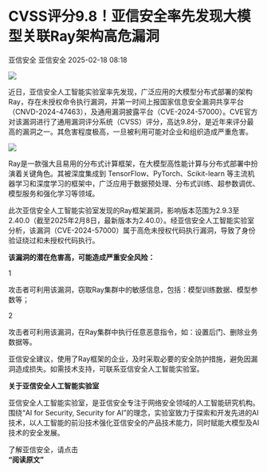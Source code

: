 #  CVSS评分9.8！亚信安全率先发现大模型关联Ray架构高危漏洞   
亚信安全  亚信安全   2025-02-18 08:18  
  
![](https://mmbiz.qpic.cn/sz_mmbiz_jpg/iczzp36h0nbF0QvDzdzMDZyINtpH6LfXIXKH3GAK74ibX2R3M9uReSPiaYe25zGwMSBHiaHOEsMEbo4CribT3NchWpQ/640?wx_fmt=jpeg "")  
  
  
近日，亚信安全人工智能实验室率先发现，广泛应用的大模型分布式部署的架构Ray，存在未授权命令执行漏洞，并第一时间上报国家信息安全漏洞共享平台（CNVD-2024-47463），及通用漏洞披露平台（CVE-2024-57000）。CVE官方对该漏洞进行了通用漏洞评分系统（CVSS）评分，高达9.8分，是近年来评分最高的漏洞之一。其危害程度极高，一旦被利用可能对企业和组织造成严重危害。  
  
  
  
  
![](https://mmbiz.qpic.cn/sz_mmbiz_jpg/iczzp36h0nbF0QvDzdzMDZyINtpH6LfXIGibp6MogDnYLsD3QveribWsSyXRe2BhCibibZib4SlL8oic80u1lFAOo4GLw/640?wx_fmt=jpeg "")  
  
  
Ray是一款强大且易用的分布式计算框架，在大模型高性能计算与分布式部署中扮演着关键角色。其被深度集成到 TensorFlow、PyTorch、Scikit-learn 等主流机器学习和深度学习的框架中，广泛应用于数据预处理、分布式训练、超参数调优、模型服务和强化学习等领域。  
  
  
此次亚信安全人工智能实验室发现的Ray框架漏洞，影响版本范围为2.9.3至2.40.0（截至2025年2月8日，最新版本为2.40.0）。经亚信安全人工智能实验室分析，该漏洞（CVE-2024-57000）属于高危未授权代码执行漏洞，导致了身份验证绕过和未授权代码执行。  
  
  
**该漏洞的潜在危害高，可能造成严重安全风险：**  
  
  
1  
  
攻击者可利用该漏洞，窃取Ray集群中的敏感信息，包括：模型训练数据、模型参数等；  
  
  
2  
  
攻击者可利用该漏洞，在Ray集群中执行任意恶意指令，如：设置后门、删除业务数据等。  
  
  
  
亚信安全建议，使用了Ray框架的企业，及时采取必要的安全防护措施，避免因漏洞造成损失。如需技术支持，可联系亚信安全人工智能实验室。  
  
  
**关于亚信安全人工智能实验室**  
  
亚信安全人工智能实验室，是亚信安全专注于网络安全领域的人工智能研究机构。围绕“AI for Security, Security for AI”的理念，实验室致力于探索和开发先进的AI技术，以人工智能的前沿技术强化亚信安全的产品技术能力，同时赋能大模型及AI技术的安全发展。  
  
  
  
  
了解亚信安全，请点击  
**“阅读原文”**  
  
